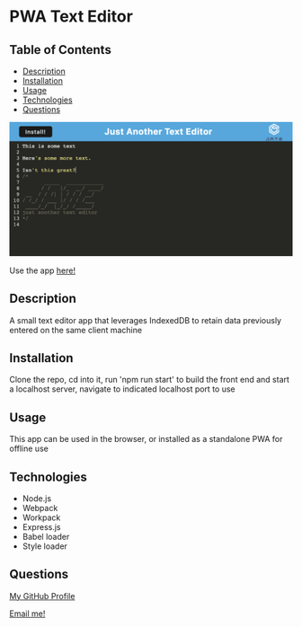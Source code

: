# PWA Text Editor

## Table of Contents

- [Description](#description)
- [Installation](#installation)
- [Usage](#usage)
- [Technologies](#technologies)
- [Questions](#questions)

![screenshot](./screenshot.png)

Use the app [here!](https://eschindev-pwa-text-editor.herokuapp.com/)

## Description

A small text editor app that leverages IndexedDB to retain data previously entered on the same client machine

## Installation

Clone the repo, cd into it, run 'npm run start' to build the front end and start a localhost server, navigate to indicated localhost port to use

## Usage

This app can be used in the browser, or installed as a standalone PWA for offline use

## Technologies

- Node.js
- Webpack
- Workpack
- Express.js
- Babel loader
- Style loader

## Questions

[My GitHub Profile](https://github.com/eschindev)

[Email me!](mailto:eschindler1993+dev@gmail.com)
